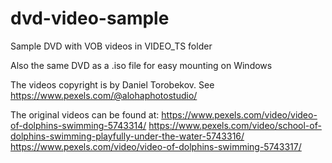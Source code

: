 # dvd-video-sample
Sample DVD with VOB videos in VIDEO_TS folder

Also the same DVD as a .iso file for easy mounting on Windows

The videos copyright is by Daniel Torobekov. See https://www.pexels.com/@alohaphotostudio/

The original videos can be found at:
https://www.pexels.com/video/video-of-dolphins-swimming-5743314/
https://www.pexels.com/video/school-of-dolphins-swimming-playfully-under-the-water-5743316/
https://www.pexels.com/video/video-of-dolphins-swimming-5743317/
